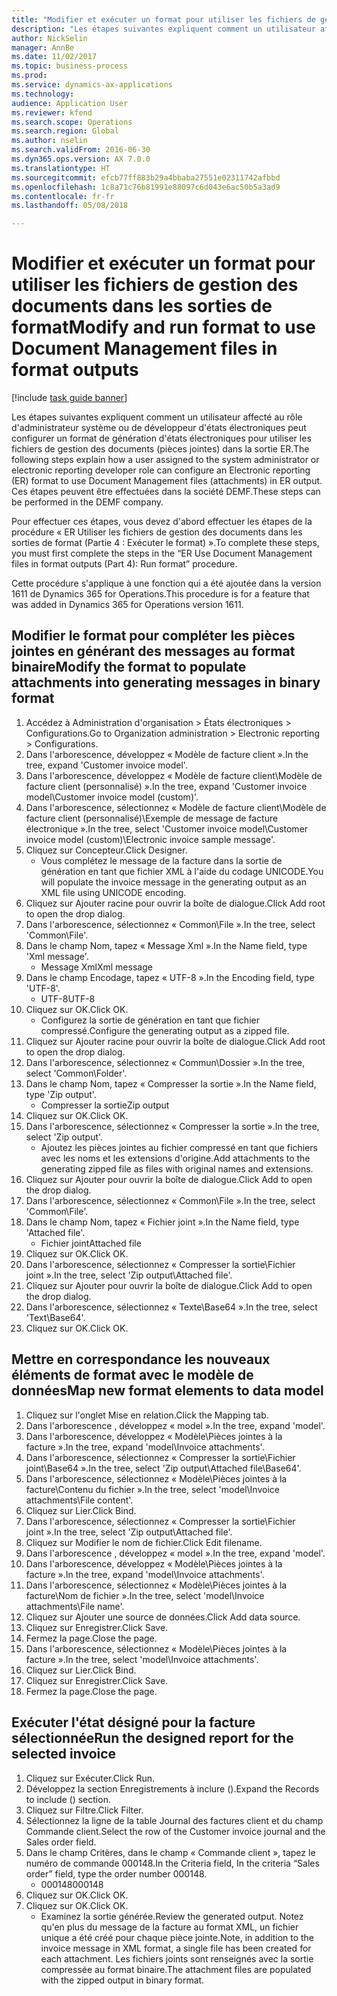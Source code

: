 ```yaml
--- 
title: "Modifier et exécuter un format pour utiliser les fichiers de gestion des documents dans les sorties de format"
description: "Les étapes suivantes expliquent comment un utilisateur affecté au rôle d'administrateur système ou de développeur d'états électroniques peut configurer un format de génération d'états électroniques pour utiliser les fichiers de gestion des documents (pièces jointes) dans la sortie ER."
author: NickSelin
manager: AnnBe
ms.date: 11/02/2017
ms.topic: business-process
ms.prod: 
ms.service: dynamics-ax-applications
ms.technology: 
audience: Application User
ms.reviewer: kfend
ms.search.scope: Operations
ms.search.region: Global
ms.author: nselin
ms.search.validFrom: 2016-06-30
ms.dyn365.ops.version: AX 7.0.0
ms.translationtype: HT
ms.sourcegitcommit: efcb77ff883b29a4bbaba27551e02311742afbbd
ms.openlocfilehash: 1c8a71c76b81991e88097c6d043e6ac50b5a3ad9
ms.contentlocale: fr-fr
ms.lasthandoff: 05/08/2018

---
```

# <a name="modify-and-run-format-to-use-document-management-files-in-format-outputs"></a><span data-ttu-id="d6526-103">Modifier et exécuter un format pour utiliser les fichiers de gestion des documents dans les sorties de format</span><span class="sxs-lookup"><span data-stu-id="d6526-103">Modify and run format to use Document Management files in format outputs</span></span>

[!include [task guide banner](../../includes/task-guide-banner.md)]

<span data-ttu-id="d6526-104">Les étapes suivantes expliquent comment un utilisateur affecté au rôle d'administrateur système ou de développeur d'états électroniques peut configurer un format de génération d'états électroniques pour utiliser les fichiers de gestion des documents (pièces jointes) dans la sortie ER.</span><span class="sxs-lookup"><span data-stu-id="d6526-104">The following steps explain how a user assigned to the system administrator or electronic reporting developer role can configure an Electronic reporting (ER) format to use Document Management files (attachments) in ER output.</span></span> <span data-ttu-id="d6526-105">Ces étapes peuvent être effectuées dans la société DEMF.</span><span class="sxs-lookup"><span data-stu-id="d6526-105">These steps can be performed in the DEMF company.</span></span>

<span data-ttu-id="d6526-106">Pour effectuer ces étapes, vous devez d'abord effectuer les étapes de la procédure « ER Utiliser les fichiers de gestion des documents dans les sorties de format (Partie 4 : Exécuter le format) ».</span><span class="sxs-lookup"><span data-stu-id="d6526-106">To complete these steps, you must first complete the steps in the “ER Use Document Management files in format outputs (Part 4): Run format” procedure.</span></span>

<span data-ttu-id="d6526-107">Cette procédure s'applique à une fonction qui a été ajoutée dans la version 1611 de Dynamics 365 for Operations.</span><span class="sxs-lookup"><span data-stu-id="d6526-107">This procedure is for a feature that was added in Dynamics 365 for Operations version 1611.</span></span>


## <a name="modify-the-format-to-populate-attachments-into-generating-messages-in-binary-format"></a><span data-ttu-id="d6526-108">Modifier le format pour compléter les pièces jointes en générant des messages au format binaire</span><span class="sxs-lookup"><span data-stu-id="d6526-108">Modify the format to populate attachments into generating messages in binary format</span></span>
1. <span data-ttu-id="d6526-109">Accédez à Administration d'organisation > États électroniques > Configurations.</span><span class="sxs-lookup"><span data-stu-id="d6526-109">Go to Organization administration > Electronic reporting > Configurations.</span></span>
2. <span data-ttu-id="d6526-110">Dans l'arborescence, développez « Modèle de facture client ».</span><span class="sxs-lookup"><span data-stu-id="d6526-110">In the tree, expand 'Customer invoice model'.</span></span>
3. <span data-ttu-id="d6526-111">Dans l'arborescence, développez « Modèle de facture client\Modèle de facture client (personnalisé) ».</span><span class="sxs-lookup"><span data-stu-id="d6526-111">In the tree, expand 'Customer invoice model\Customer invoice model (custom)'.</span></span>
4. <span data-ttu-id="d6526-112">Dans l'arborescence, sélectionnez « Modèle de facture client\Modèle de facture client (personnalisé)\Exemple de message de facture électronique ».</span><span class="sxs-lookup"><span data-stu-id="d6526-112">In the tree, select 'Customer invoice model\Customer invoice model (custom)\Electronic invoice sample message'.</span></span>
5. <span data-ttu-id="d6526-113">Cliquez sur Concepteur.</span><span class="sxs-lookup"><span data-stu-id="d6526-113">Click Designer.</span></span>
    * <span data-ttu-id="d6526-114">Vous complétez le message de la facture dans la sortie de génération en tant que fichier XML à l'aide du codage UNICODE.</span><span class="sxs-lookup"><span data-stu-id="d6526-114">You will populate the invoice message in the generating output as an XML file using UNICODE encoding.</span></span>  
6. <span data-ttu-id="d6526-115">Cliquez sur Ajouter racine pour ouvrir la boîte de dialogue.</span><span class="sxs-lookup"><span data-stu-id="d6526-115">Click Add root to open the drop dialog.</span></span>
7. <span data-ttu-id="d6526-116">Dans l'arborescence, sélectionnez « Common\File ».</span><span class="sxs-lookup"><span data-stu-id="d6526-116">In the tree, select 'Common\File'.</span></span>
8. <span data-ttu-id="d6526-117">Dans le champ Nom, tapez « Message Xml ».</span><span class="sxs-lookup"><span data-stu-id="d6526-117">In the Name field, type 'Xml message'.</span></span>
    * <span data-ttu-id="d6526-118">Message Xml</span><span class="sxs-lookup"><span data-stu-id="d6526-118">Xml message</span></span>  
9. <span data-ttu-id="d6526-119">Dans le champ Encodage, tapez « UTF-8 ».</span><span class="sxs-lookup"><span data-stu-id="d6526-119">In the Encoding field, type 'UTF-8'.</span></span>
    * <span data-ttu-id="d6526-120">UTF-8</span><span class="sxs-lookup"><span data-stu-id="d6526-120">UTF-8</span></span>  
10. <span data-ttu-id="d6526-121">Cliquez sur OK.</span><span class="sxs-lookup"><span data-stu-id="d6526-121">Click OK.</span></span>
    * <span data-ttu-id="d6526-122">Configurez la sortie de génération en tant que fichier compressé.</span><span class="sxs-lookup"><span data-stu-id="d6526-122">Configure the generating output as a zipped file.</span></span>  
11. <span data-ttu-id="d6526-123">Cliquez sur Ajouter racine pour ouvrir la boîte de dialogue.</span><span class="sxs-lookup"><span data-stu-id="d6526-123">Click Add root to open the drop dialog.</span></span>
12. <span data-ttu-id="d6526-124">Dans l'arborescence, sélectionnez « Commun\Dossier ».</span><span class="sxs-lookup"><span data-stu-id="d6526-124">In the tree, select 'Common\Folder'.</span></span>
13. <span data-ttu-id="d6526-125">Dans le champ Nom, tapez « Compresser la sortie ».</span><span class="sxs-lookup"><span data-stu-id="d6526-125">In the Name field, type 'Zip output'.</span></span>
    * <span data-ttu-id="d6526-126">Compresser la sortie</span><span class="sxs-lookup"><span data-stu-id="d6526-126">Zip output</span></span>  
14. <span data-ttu-id="d6526-127">Cliquez sur OK.</span><span class="sxs-lookup"><span data-stu-id="d6526-127">Click OK.</span></span>
15. <span data-ttu-id="d6526-128">Dans l'arborescence, sélectionnez « Compresser la sortie ».</span><span class="sxs-lookup"><span data-stu-id="d6526-128">In the tree, select 'Zip output'.</span></span>
    * <span data-ttu-id="d6526-129">Ajoutez les pièces jointes au fichier compressé en tant que fichiers avec les noms et les extensions d'origine.</span><span class="sxs-lookup"><span data-stu-id="d6526-129">Add attachments to the generating zipped file as files with original names and extensions.</span></span>  
16. <span data-ttu-id="d6526-130">Cliquez sur Ajouter pour ouvrir la boîte de dialogue.</span><span class="sxs-lookup"><span data-stu-id="d6526-130">Click Add to open the drop dialog.</span></span>
17. <span data-ttu-id="d6526-131">Dans l'arborescence, sélectionnez « Common\File ».</span><span class="sxs-lookup"><span data-stu-id="d6526-131">In the tree, select 'Common\File'.</span></span>
18. <span data-ttu-id="d6526-132">Dans le champ Nom, tapez « Fichier joint ».</span><span class="sxs-lookup"><span data-stu-id="d6526-132">In the Name field, type 'Attached file'.</span></span>
    * <span data-ttu-id="d6526-133">Fichier joint</span><span class="sxs-lookup"><span data-stu-id="d6526-133">Attached file</span></span>  
19. <span data-ttu-id="d6526-134">Cliquez sur OK.</span><span class="sxs-lookup"><span data-stu-id="d6526-134">Click OK.</span></span>
20. <span data-ttu-id="d6526-135">Dans l'arborescence, sélectionnez « Compresser la sortie\Fichier joint ».</span><span class="sxs-lookup"><span data-stu-id="d6526-135">In the tree, select 'Zip output\Attached file'.</span></span>
21. <span data-ttu-id="d6526-136">Cliquez sur Ajouter pour ouvrir la boîte de dialogue.</span><span class="sxs-lookup"><span data-stu-id="d6526-136">Click Add to open the drop dialog.</span></span>
22. <span data-ttu-id="d6526-137">Dans l'arborescence, sélectionnez « Texte\Base64 ».</span><span class="sxs-lookup"><span data-stu-id="d6526-137">In the tree, select 'Text\Base64'.</span></span>
23. <span data-ttu-id="d6526-138">Cliquez sur OK.</span><span class="sxs-lookup"><span data-stu-id="d6526-138">Click OK.</span></span>

## <a name="map-new-format-elements-to-data-model"></a><span data-ttu-id="d6526-139">Mettre en correspondance les nouveaux éléments de format avec le modèle de données</span><span class="sxs-lookup"><span data-stu-id="d6526-139">Map new format elements to data model</span></span>
1. <span data-ttu-id="d6526-140">Cliquez sur l'onglet Mise en relation.</span><span class="sxs-lookup"><span data-stu-id="d6526-140">Click the Mapping tab.</span></span>
2. <span data-ttu-id="d6526-141">Dans l'arborescence , développez « model ».</span><span class="sxs-lookup"><span data-stu-id="d6526-141">In the tree, expand 'model'.</span></span>
3. <span data-ttu-id="d6526-142">Dans l'arborescence, développez « Modèle\Pièces jointes à la facture ».</span><span class="sxs-lookup"><span data-stu-id="d6526-142">In the tree, expand 'model\Invoice attachments'.</span></span>
4. <span data-ttu-id="d6526-143">Dans l'arborescence, sélectionnez « Compresser la sortie\Fichier joint\Base64 ».</span><span class="sxs-lookup"><span data-stu-id="d6526-143">In the tree, select 'Zip output\Attached file\Base64'.</span></span>
5. <span data-ttu-id="d6526-144">Dans l'arborescence, sélectionnez « Modèle\Pièces jointes à la facture\Contenu du fichier ».</span><span class="sxs-lookup"><span data-stu-id="d6526-144">In the tree, select 'model\Invoice attachments\File content'.</span></span>
6. <span data-ttu-id="d6526-145">Cliquez sur Lier.</span><span class="sxs-lookup"><span data-stu-id="d6526-145">Click Bind.</span></span>
7. <span data-ttu-id="d6526-146">Dans l'arborescence, sélectionnez « Compresser la sortie\Fichier joint ».</span><span class="sxs-lookup"><span data-stu-id="d6526-146">In the tree, select 'Zip output\Attached file'.</span></span>
8. <span data-ttu-id="d6526-147">Cliquez sur Modifier le nom de fichier.</span><span class="sxs-lookup"><span data-stu-id="d6526-147">Click Edit filename.</span></span>
9. <span data-ttu-id="d6526-148">Dans l'arborescence , développez « model ».</span><span class="sxs-lookup"><span data-stu-id="d6526-148">In the tree, expand 'model'.</span></span>
10. <span data-ttu-id="d6526-149">Dans l'arborescence, développez « Modèle\Pièces jointes à la facture ».</span><span class="sxs-lookup"><span data-stu-id="d6526-149">In the tree, expand 'model\Invoice attachments'.</span></span>
11. <span data-ttu-id="d6526-150">Dans l'arborescence, sélectionnez « Modèle\Pièces jointes à la facture\Nom de fichier ».</span><span class="sxs-lookup"><span data-stu-id="d6526-150">In the tree, select 'model\Invoice attachments\File name'.</span></span>
12. <span data-ttu-id="d6526-151">Cliquez sur Ajouter une source de données.</span><span class="sxs-lookup"><span data-stu-id="d6526-151">Click Add data source.</span></span>
13. <span data-ttu-id="d6526-152">Cliquez sur Enregistrer.</span><span class="sxs-lookup"><span data-stu-id="d6526-152">Click Save.</span></span>
14. <span data-ttu-id="d6526-153">Fermez la page.</span><span class="sxs-lookup"><span data-stu-id="d6526-153">Close the page.</span></span>
15. <span data-ttu-id="d6526-154">Dans l'arborescence, sélectionnez « Modèle\Pièces jointes à la facture ».</span><span class="sxs-lookup"><span data-stu-id="d6526-154">In the tree, select 'model\Invoice attachments'.</span></span>
16. <span data-ttu-id="d6526-155">Cliquez sur Lier.</span><span class="sxs-lookup"><span data-stu-id="d6526-155">Click Bind.</span></span>
17. <span data-ttu-id="d6526-156">Cliquez sur Enregistrer.</span><span class="sxs-lookup"><span data-stu-id="d6526-156">Click Save.</span></span>
18. <span data-ttu-id="d6526-157">Fermez la page.</span><span class="sxs-lookup"><span data-stu-id="d6526-157">Close the page.</span></span>

## <a name="run-the-designed-report-for-the-selected-invoice"></a><span data-ttu-id="d6526-158">Exécuter l'état désigné pour la facture sélectionnée</span><span class="sxs-lookup"><span data-stu-id="d6526-158">Run the designed report for the selected invoice</span></span>
1. <span data-ttu-id="d6526-159">Cliquez sur Exécuter.</span><span class="sxs-lookup"><span data-stu-id="d6526-159">Click Run.</span></span>
2. <span data-ttu-id="d6526-160">Développez la section Enregistrements à inclure ().</span><span class="sxs-lookup"><span data-stu-id="d6526-160">Expand the Records to include () section.</span></span>
3. <span data-ttu-id="d6526-161">Cliquez sur Filtre.</span><span class="sxs-lookup"><span data-stu-id="d6526-161">Click Filter.</span></span>
4. <span data-ttu-id="d6526-162">Sélectionnez la ligne de la table Journal des factures client et du champ Commande client.</span><span class="sxs-lookup"><span data-stu-id="d6526-162">Select the row of the Customer invoice journal and the Sales order field.</span></span>
5. <span data-ttu-id="d6526-163">Dans le champ Critères, dans le champ « Commande client », tapez le numéro de commande 000148.</span><span class="sxs-lookup"><span data-stu-id="d6526-163">In the Criteria field, In the criteria “Sales order” field, type the order number 000148.</span></span>
    * <span data-ttu-id="d6526-164">000148</span><span class="sxs-lookup"><span data-stu-id="d6526-164">000148</span></span>  
6. <span data-ttu-id="d6526-165">Cliquez sur OK.</span><span class="sxs-lookup"><span data-stu-id="d6526-165">Click OK.</span></span>
7. <span data-ttu-id="d6526-166">Cliquez sur OK.</span><span class="sxs-lookup"><span data-stu-id="d6526-166">Click OK.</span></span>
    * <span data-ttu-id="d6526-167">Examinez la sortie générée.</span><span class="sxs-lookup"><span data-stu-id="d6526-167">Review the generated output.</span></span> <span data-ttu-id="d6526-168">Notez qu'en plus du message de la facture au format XML, un fichier unique a été créé pour chaque pièce jointe.</span><span class="sxs-lookup"><span data-stu-id="d6526-168">Note, in addition to the invoice message in XML format, a single file has been created for each attachment.</span></span> <span data-ttu-id="d6526-169">Les fichiers joints sont renseignés avec la sortie compressée au format binaire.</span><span class="sxs-lookup"><span data-stu-id="d6526-169">The attachment files are populated with the zipped output in binary format.</span></span>  


